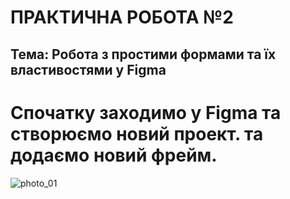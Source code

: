 # ПРАКТИЧНА РОБОТА №2
## Тема: Робота з простими формами та їх властивостями у Figma

# Спочатку заходимо у Figma та створюємо новий проект. та додаємо новий фрейм.
![photo_01](https://github.com/user-attachments/assets/b75603f2-564a-4782-824b-57fadef013bd)
